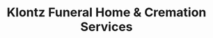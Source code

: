 ---
title: "Klontz Funeral Home & Cremation Services"
url: /auburn/klontz-funeral-home-and-cremation-services/
shop: funeral directors
---